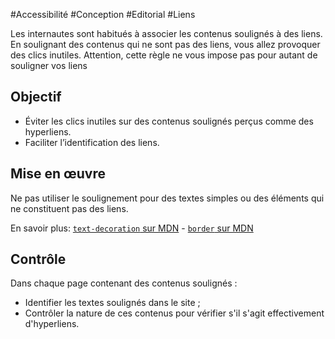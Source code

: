 
#Accessibilité #Conception #Editorial #Liens

Les internautes sont habitués à associer les contenus soulignés à des liens. En soulignant des contenus qui ne sont pas des liens, vous allez provoquer des clics inutiles. Attention, cette règle ne vous impose pas pour autant de souligner vos liens


## Objectif

* Éviter les clics inutiles sur des contenus soulignés perçus comme des hyperliens.
* Faciliter l’identification des liens.

## Mise en œuvre

Ne pas utiliser le soulignement pour des textes simples ou des éléments qui ne constituent pas des liens.

En savoir plus: [`text-decoration` sur MDN](https://developer.mozilla.org/fr/docs/Web/CSS/text-decoration) - [`border` sur MDN](https://developer.mozilla.org/fr/docs/Web/CSS/border)

## Contrôle

Dans chaque page contenant des contenus soulignés :

* Identifier les textes soulignés dans le site ;
* Contrôler la nature de ces contenus pour vérifier s'il s'agit effectivement d'hyperliens.

